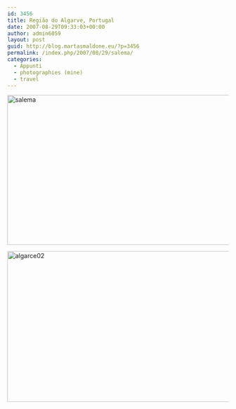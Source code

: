 ```yaml
---
id: 3456
title: Região do Algarve, Portugal
date: 2007-08-29T09:33:03+00:00
author: admin6059
layout: post
guid: http://blog.martasmaldone.eu/?p=3456
permalink: /index.php/2007/08/29/salema/
categories:
  - Appunti
  - photographies (mine)
  - travel
---
```

[<img class="aligncenter wp-image-3457" src="http://blog.martasmaldone.eu/wp-content/uploads/2016/09/salema.jpg" alt="salema" width="550" height="342" srcset="http://blog.martasmaldone.eu/wp-content/uploads/2016/09/salema.jpg 650w, http://blog.martasmaldone.eu/wp-content/uploads/2016/09/salema-300x186.jpg 300w" sizes="(max-width: 550px) 100vw, 550px" />](http://blog.martasmaldone.eu/wp-content/uploads/2016/09/salema.jpg)

[<img class="aligncenter wp-image-3474" src="http://blog.martasmaldone.eu/wp-content/uploads/2016/09/algarce02.jpg" alt="algarce02" width="550" height="344" srcset="http://blog.martasmaldone.eu/wp-content/uploads/2016/09/algarce02.jpg 650w, http://blog.martasmaldone.eu/wp-content/uploads/2016/09/algarce02-300x187.jpg 300w" sizes="(max-width: 550px) 100vw, 550px" />](http://blog.martasmaldone.eu/wp-content/uploads/2016/09/algarce02.jpg)